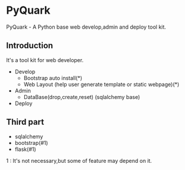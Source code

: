 PyQuark
=======
PyQuark - A Python base web develop,admin and deploy tool kit.

Introduction
------------
It's a tool kit for web developer.
  * Develop
    * Bootstrap auto install(*)
    * Web Layout (help user generate template or static webpage)(*)
  * Admin
    * DataBase(drop,create,reset) (sqlalchemy base)
  * Deploy

Third part
----------
  * sqlalchemy
  * bootstrap(#1)
  * flask(#1)

  1 : It's not necessary,but some of feature may depend on it.
